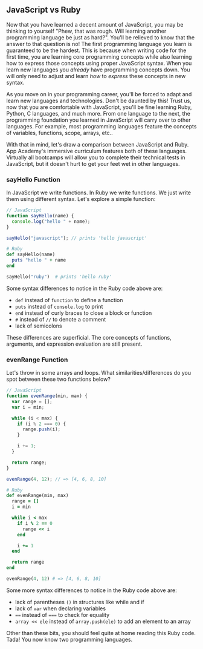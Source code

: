 ## JavaScript vs Ruby

Now that you have learned a decent amount of JavaScript, you may be thinking to yourself
"Phew, that was rough. Will learning another programming language be just as hard?".
You'll be relieved to know that the answer to that question is no! The first programming
language you learn is guaranteed to be the hardest. This is because when writing
code for the first time, you are learning core programming concepts while also learning
how to express those concepts using proper JavaScript syntax. When you learn new languages
you *already* have programming concepts down. You will only need to adjust and learn *how* to
*express* these concepts in new syntax.

As you move on in your programming career, you'll be forced to adapt and learn new
languages and technologies. Don't be daunted by this! Trust us, now that you are
comfortable with JavaScript, you'll be fine learning Ruby, Python, C languages, and
much more. From one language to the next, the programming foundation you learned
in JavaScript will carry over to other languages. For example, most programming languages
feature the concepts of variables, functions, scope, arrays, etc..

With that in mind, let's draw a comparison between JavaScript and Ruby. App Academy's
immersive curriculum features both of these languages. Virtually all bootcamps will
allow you to complete their technical tests in JavaScript, but it doesn't hurt
to get your feet wet in other languages.

### sayHello Function

In JavaScript we write functions. In Ruby we write functions. We just write them
using different syntax. Let's explore a simple function:

```js
// JavaScript
function sayHello(name) {
  console.log("hello " + name);
}

sayHello("javascript"); // prints 'hello javascript'
```

```ruby
# Ruby
def sayHello(name)
  puts "hello " + name
end

sayHello("ruby")  # prints 'hello ruby'
```

Some syntax differences to notice in the Ruby code above are:

+ `def` instead of `function` to define a function
+ `puts` instead of `console.log` to print
+ `end` instead of curly braces to close a block or function
+ `#` instead of `//` to denote a comment
+ lack of semicolons

These differences are superficial. The core concepts of functions, arguments, and
expression evaluation are still present.

### evenRange Function

Let's throw in some arrays and loops. What similarities/differences do you spot between
these two functions below?

```js
// JavaScript
function evenRange(min, max) {
  var range = [];
  var i = min;

  while (i < max) {
    if (i % 2 === 0) {
      range.push(i);
    }

    i += 1;
  }

  return range;
}

evenRange(4, 12); // => [4, 6, 8, 10]
```

```ruby
# Ruby
def evenRange(min, max)
  range = []
  i = min

  while i < max
    if i % 2 == 0
      range << i
    end

    i += 1
  end

  return range
end

evenRange(4, 12) # => [4, 6, 8, 10]
```

Some more syntax differences to notice in the Ruby code above are:

+ lack of parentheses `()` in structures like while and if
+ lack of `var` when declaring variables
+ `==` instead of `===` to check for equality
+ `array << ele` instead of `array.push(ele)` to add an element to an array

Other than these bits, you should feel quite at home reading this Ruby code.
Tada! You now know two programming languages.
